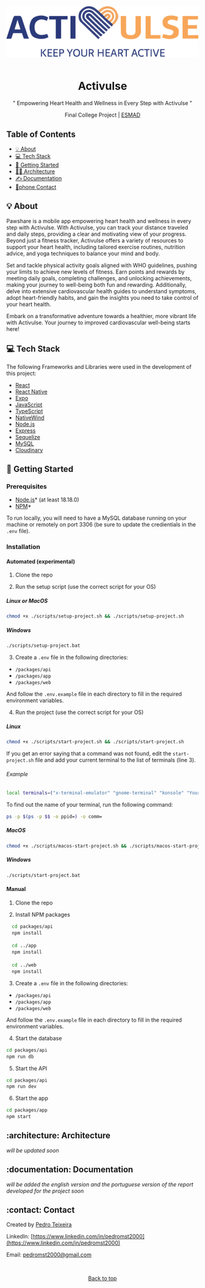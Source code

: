 <div align="center" id="top">
  <img src="./images/Logo.png" width="600" alt="activulse-logo">
  <br/>
    <br/>
  <h1>Activulse</h1>
  <p>
    "
    Empowering Heart Health and Wellness in Every Step with Activulse
  "
  </p>
    
  <span>Final College Project | [ESMAD](https://www.esmad.ipp.pt/?set_language=en) </span>
</div>

## Table of Contents

- [:bulb: About](#about)
- [:computer: Tech Stack](#tech-stack)
- [:rocket: Getting Started](#getting-started)
- [👷‍♀️ Architecture](#architecture)
- [✍️ Documentation](#documentation)
- [🔗phone Contact](#contact)

## :bulb: About
Pawshare is a mobile app empowering heart health and wellness in every step with Activulse. With Activulse, you can track your distance traveled and daily steps, providing a clear and motivating view of your progress. Beyond just a fitness tracker, Activulse offers a variety of resources to support your heart health, including tailored exercise routines, nutrition advice, and yoga techniques to balance your mind and body.

Set and tackle physical activity goals aligned with WHO guidelines, pushing your limits to achieve new levels of fitness. Earn points and rewards by meeting daily goals, completing challenges, and unlocking achievements, making your journey to well-being both fun and rewarding. Additionally, delve into extensive cardiovascular health guides to understand symptoms, adopt heart-friendly habits, and gain the insights you need to take control of your heart health.

Embark on a transformative adventure towards a healthier, more vibrant life with Activulse. Your journey to improved cardiovascular well-being starts here!

## :computer: Tech Stack

The following Frameworks and Libraries were used in the development of this project:

- [React](https://reactjs.org/)
- [React Native](https://reactnative.dev/)
- [Expo](https://expo.dev/)
- [JavaScript](https://www.javascript.com/)
- [TypeScript](https://www.typescriptlang.org/)
- [NativeWind](https://www.nativewind.dev/)
- [Node.js](https://nodejs.org/)
- [Express](https://expressjs.com/)
- [Sequelize](https://sequelize.org/)
- [MySQL](https://www.mysql.com/)
- [Cloudinary](https://cloudinary.com/)

## :rocket: Getting Started


### Prerequisites

- [Node.js](https://nodejs.org/en/)* (at least 18.18.0)
- [NPM](https://www.npmjs.com/)*

To run locally, you will need to have a MySQL database running on your machine or remotely on port 3306  (be sure to update the credientials in the `.env` file).

### Installation

#### Automated (experimental)

1. Clone the repo

2. Run the setup script (use the correct script for your OS)

##### Linux or MacOS

```sh
chmod +x ./scripts/setup-project.sh && ./scripts/setup-project.sh
```

##### Windows

```sh
./scripts/setup-project.bat
```

3. Create a `.env` file in the following directories:

- `/packages/api`
- `/packages/app`
- `/packages/web`

And follow the `.env.example` file in each directory to fill in the required environment variables.

4. Run the project (use the correct script for your OS)

##### Linux

```sh
chmod +x ./scripts/start-project.sh && ./scripts/start-project.sh
```

If you get an error saying that a command was not found, edit the `start-project.sh` file and add your current terminal to the list of terminals (line 3).

###### Example

```sh
local terminals=("x-terminal-emulator" "gnome-terminal" "konsole" "YourTerminal")
```

To find out the name of your terminal, run the following command:

```sh
ps -p $(ps -p $$ -o ppid=) -o comm=
```

##### MacOS

```sh
chmod +x ./scripts/macos-start-project.sh && ./scripts/macos-start-project.sh
```

##### Windows

```sh
./scripts/start-project.bat
```

#### Manual

1. Clone the repo

2. Install NPM packages

```sh
  cd packages/api
  npm install
 
  cd ../app
  npm install

  cd ../web
  npm install
```

3. Create a `.env` file in the following directories:

- `/packages/api`
- `/packages/app`
- `/packages/web`

And follow the `.env.example` file in each directory to fill in the required environment variables.

4. Start the database

```sh
cd packages/api
npm run db
```

5. Start the API

```sh
cd packages/api
npm run dev
```

6. Start the app

```sh
cd packages/app
npm start
```

## :architecture: Architecture

*will be updated soon*

## :documentation: Documentation

*will be added the english version and the portuguese version of the report developed for the project soon*

## :contact: Contact

Created by [Pedro Teixeira](www.linkedin.com/in/pedromst2000)

LinkedIn: [https://www.linkedin.com/in/pedromst2000](https://www.linkedin.com/in/pedromst2000)

Email: pedromst2000@gmail.com

<br />

<p align="center">
 <a href="#top">Back to top</a>
</p>
